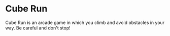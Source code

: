 # Cube Run
 Cube Run is an arcade game in which you climb and avoid obstacles in your way. Be careful and don't stop!
